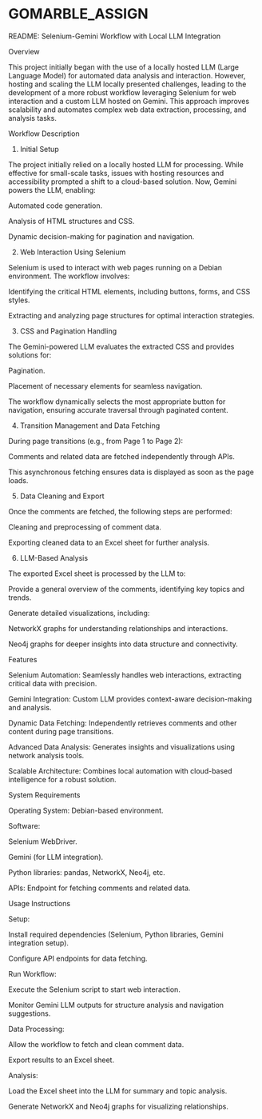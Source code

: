 # GOMARBLE_ASSIGN

README: Selenium-Gemini Workflow with Local LLM Integration

Overview

This project initially began with the use of a locally hosted LLM (Large Language Model) for automated data analysis and interaction. However, hosting and scaling the LLM locally presented challenges, leading to the development of a more robust workflow leveraging Selenium for web interaction and a custom LLM hosted on Gemini. This approach improves scalability and automates complex web data extraction, processing, and analysis tasks.

Workflow Description

1. Initial Setup

The project initially relied on a locally hosted LLM for processing. While effective for small-scale tasks, issues with hosting resources and accessibility prompted a shift to a cloud-based solution. Now, Gemini powers the LLM, enabling:

Automated code generation.

Analysis of HTML structures and CSS.

Dynamic decision-making for pagination and navigation.

2. Web Interaction Using Selenium

Selenium is used to interact with web pages running on a Debian environment. The workflow involves:

Identifying the critical HTML elements, including buttons, forms, and CSS styles.

Extracting and analyzing page structures for optimal interaction strategies.

3. CSS and Pagination Handling

The Gemini-powered LLM evaluates the extracted CSS and provides solutions for:

Pagination.

Placement of necessary elements for seamless navigation.

The workflow dynamically selects the most appropriate button for navigation, ensuring accurate traversal through paginated content.

4. Transition Management and Data Fetching

During page transitions (e.g., from Page 1 to Page 2):

Comments and related data are fetched independently through APIs.

This asynchronous fetching ensures data is displayed as soon as the page loads.

5. Data Cleaning and Export

Once the comments are fetched, the following steps are performed:

Cleaning and preprocessing of comment data.

Exporting cleaned data to an Excel sheet for further analysis.

6. LLM-Based Analysis

The exported Excel sheet is processed by the LLM to:

Provide a general overview of the comments, identifying key topics and trends.

Generate detailed visualizations, including:

NetworkX graphs for understanding relationships and interactions.

Neo4j graphs for deeper insights into data structure and connectivity.

Features

Selenium Automation: Seamlessly handles web interactions, extracting critical data with precision.

Gemini Integration: Custom LLM provides context-aware decision-making and analysis.

Dynamic Data Fetching: Independently retrieves comments and other content during page transitions.

Advanced Data Analysis: Generates insights and visualizations using network analysis tools.

Scalable Architecture: Combines local automation with cloud-based intelligence for a robust solution.

System Requirements

Operating System: Debian-based environment.

Software:

Selenium WebDriver.

Gemini (for LLM integration).

Python libraries: pandas, NetworkX, Neo4j, etc.

APIs: Endpoint for fetching comments and related data.

Usage Instructions

Setup:

Install required dependencies (Selenium, Python libraries, Gemini integration setup).

Configure API endpoints for data fetching.

Run Workflow:

Execute the Selenium script to start web interaction.

Monitor Gemini LLM outputs for structure analysis and navigation suggestions.

Data Processing:

Allow the workflow to fetch and clean comment data.

Export results to an Excel sheet.

Analysis:

Load the Excel sheet into the LLM for summary and topic analysis.

Generate NetworkX and Neo4j graphs for visualizing relationships.
